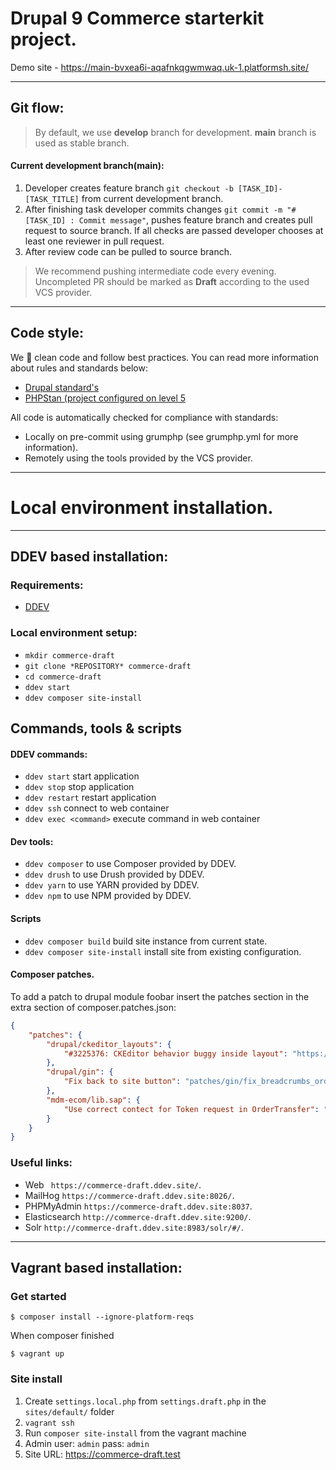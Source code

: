 # Drupal 9 Commerce starterkit project.

Demo site - https://main-bvxea6i-aqafnkqgwmwaq.uk-1.platformsh.site/

---
## Git flow:
> By default, we use **develop** branch for development. **main** branch is used as stable branch.
#### Current development branch(main):
1. Developer creates feature branch ```git checkout -b [TASK_ID]-[TASK_TITLE]``` from current development branch.
2. After finishing task developer commits changes ```git commit -m "#[TASK_ID] : Commit message"```, pushes
   feature branch and creates pull request to source branch.
   If all checks are passed developer chooses at least one reviewer in pull request.
3. After review code can be pulled to source branch.
> We recommend pushing intermediate code every evening. Uncompleted PR should be marked as **Draft** according to the used VCS provider.

---
## Code style:
We 💜 clean code and follow best practices. You can read more information about rules and standards below:
* [Drupal standard's](https://www.drupal.org/docs/develop/standards)
* [PHPStan (project configured on level 5](https://phpstan.org/user-guide/rule-levels)

All code is automatically checked for compliance with standards:
* Locally on pre-commit using grumphp (see grumphp.yml for more information).
* Remotely using the tools provided by the VCS provider.

---
# Local environment installation.

---
## DDEV based installation:
### Requirements:

* [DDEV](https://ddev.readthedocs.io/en/stable/)

### Local environment setup:
* ```mkdir commerce-draft```
* ```git clone *REPOSITORY* commerce-draft```
* ```cd commerce-draft```
* ```ddev start```
* ```ddev composer site-install```

## Commands, tools & scripts
#### DDEV commands:
* ```ddev start``` start application
* ```ddev stop``` stop application
* ```ddev restart``` restart application
* ```ddev ssh``` connect to web container
* ```ddev exec <command>``` execute command in web container

#### Dev tools:
* ```ddev composer``` to use Composer provided by DDEV.
* ```ddev drush``` to use Drush provided by DDEV.
* ```ddev yarn``` to use YARN provided by DDEV.
* ```ddev npm``` to use NPM provided by DDEV.

#### Scripts
* ```ddev composer build``` build site instance from current state.
* ```ddev composer site-install``` install site from existing configuration.

#### Composer patches.
To add a patch to drupal module foobar insert the patches section in the extra
section of composer.patches.json:
```json
{
    "patches": {
        "drupal/ckeditor_layouts": {
            "#3225376: CKEditor behavior buggy inside layout": "https://www.drupal.org/files/issues/2022-03-07/element_in_layout.patch"
        },
        "drupal/gin": {
            "Fix back to site button": "patches/gin/fix_breadcrumbs_order_page.patch"
        },
        "mdm-ecom/lib.sap": {
            "Use correct contect for Token request in OrderTransfer": "patches/lib_sap/order_transfer_token_context.patch"
        }
    }
}
```

### Useful links:
* Web ``` https://commerce-draft.ddev.site/```.
* MailHog ```https://commerce-draft.ddev.site:8026/```.
* PHPMyAdmin ```https://commerce-draft.ddev.site:8037```.
* Elasticsearch ```http://commerce-draft.ddev.site:9200/```.
* Solr ```http://commerce-draft.ddev.site:8983/solr/#/```.

---

## Vagrant based installation:
### Get started

```
$ composer install --ignore-platform-reqs
```

When composer finished

```
$ vagrant up
```

### Site install
1. Create `settings.local.php` from `settings.draft.php` in the `sites/default/` folder
2. `vagrant ssh`
3. Run `composer site-install` from the vagrant machine
4. Admin user: `admin` pass: `admin`
5. Site URL: https://commerce-draft.test
